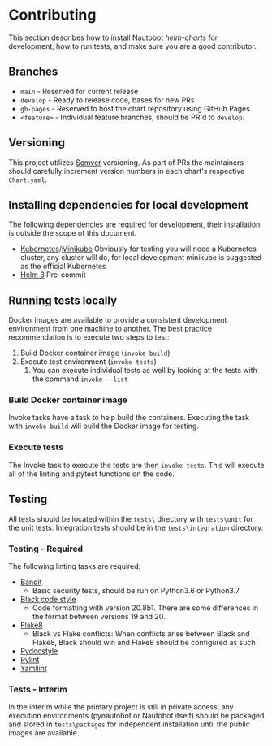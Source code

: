 # Contributing

This section describes how to install Nautobot *helm-charts* for development, how to run tests, and make sure you are a good contributor.

## Branches

- `main` - Reserved for current release
- `develop` - Ready to release code, bases for new PRs
- `gh-pages` - Reserved to host the chart repository using GitHub Pages
- `<feature>` - Individual feature branches, should be PR'd to `develop`.

## Versioning

This project utilizes [Semver](https://semver.org/) versioning. As part of PRs the maintainers should carefully increment version numbers in each chart's respective `Chart.yaml`.

## Installing dependencies for local development

The following dependencies are required for development, their installation is outside the scope of this document.

* [Kubernetes](https://kubernetes.io/)/[Minikube](https://minikube.sigs.k8s.io/docs/start/) Obviously for testing you will need a Kubernetes cluster, any cluster will do, for local development minikube is suggested as the official Kubernetes 
* [Helm 3](https://helm.sh/docs/intro/install/)
Pre-commit

## Running tests locally

Docker images are available to provide a consistent development environment from one machine to another. The best practice recommendation is to execute two steps to test:

1. Build Docker container image (`invoke build`)
2. Execute test environment (`invoke tests`)
   1. You can execute individual tests as well by looking at the tests with the command `invoke --list`

### Build Docker container image

Invoke tasks have a task to help build the containers. Executing the task with `invoke build` will build the Docker image for testing.

### Execute tests

The Invoke task to execute the tests are then `invoke tests`. This will execute all of the linting and pytest functions on the code.

## Testing

All tests should be located within the `tests\` directory with `tests\unit` for the unit tests. Integration tests should be in the `tests\integration` directory.

### Testing - Required

The following linting tasks are required:

* [Bandit](https://bandit.readthedocs.io/en/latest/)
  * Basic security tests, should be run on Python3.6 or Python3.7
* [Black code style](https://github.com/psf/black)
  * Code formatting with version 20.8b1. There are some differences in the format between versions 19 and 20.
* [Flake8](https://flake8.pycqa.org/en/latest/)
  * Black vs Flake conflicts: When conflicts arise between Black and Flake8, Black should win and Flake8 should be configured as such
* [Pydocstyle](https://github.com/PyCQA/pydocstyle/)
* [Pylint](https://www.pylint.org)
* [Yamllint](https://yamllint.readthedocs.io)

### Tests - Interim

In the interim while the primary project is still in private access, any execution environments (pynautobot or Nautobot itself) should be packaged and stored in `tests\packages` for independent installation until the public images are available.